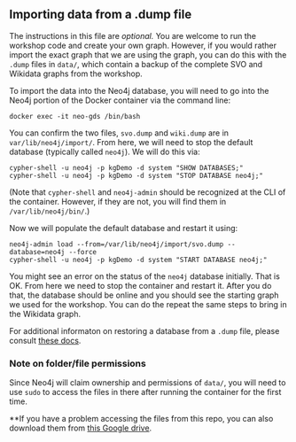 ## Importing data from a .dump file

The instructions in this file are _optional._  You are welcome to run the workshop code and create your own graph.  However, if you would rather import the exact graph that we are using the graph, you can do this with the `.dump` files in `data/`, which contain a backup of the complete SVO and Wikidata graphs from the workshop.

To import the data into the Neo4j database, you will need to go into the Neo4j portion of the Docker container via the command line:

```
docker exec -it neo-gds /bin/bash
```

You can confirm the two files, `svo.dump` and `wiki.dump` are in `var/lib/neo4j/import/`.  From here, we will need to stop the default database (typically called `neo4j`).  We will do this via:

```
cypher-shell -u neo4j -p kgDemo -d system "SHOW DATABASES;"
cypher-shell -u neo4j -p kgDemo -d system "STOP DATABASE neo4j;"
```

(Note that `cypher-shell` and `neo4j-admin` should be recognized at the CLI of the container.  However, if they are not, you will find them in `/var/lib/neo4j/bin/`.)

Now we will populate the default database and restart it using:

```
neo4j-admin load --from=/var/lib/neo4j/import/svo.dump --database=neo4j --force
cypher-shell -u neo4j -p kgDemo -d system "START DATABASE neo4j;"
```

You might see an error on the status of the `neo4j` database initially.  That is OK.  From here we need to stop the container and restart it.  After you do that, the database should be online and you should see the starting graph we used for the workshop.  You can do the repeat the same steps to bring in the Wikidata graph.

For additional informaton on restoring a database from a `.dump` file, please consult [these docs](https://neo4j.com/docs/operations-manual/current/backup-restore/restore-dump/).

### Note on folder/file permissions

Since Neo4j will claim ownership and permissions of `data/`, you will need to use `sudo` to access the files in there after running the container for the first time.

**If you have a problem accessing the files from this repo, you can also download them from [this Google drive](https://drive.google.com/drive/folders/1qiyJxRNkBRpxWLuqKX8tqTxmnzqDqLaY?usp=sharing).